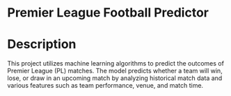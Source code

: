 # Premier League Football Predictor

# Description
This project utilizes machine learning algorithms to predict the outcomes of Premier League (PL) matches. The model predicts whether a team will win, lose, or draw in an upcoming match by analyzing historical match data and various features such as team performance, venue, and match time.

